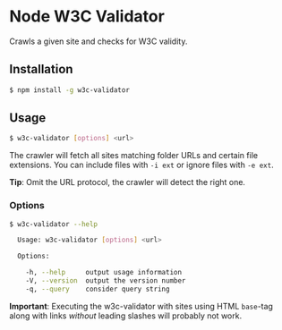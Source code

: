 # Node W3C Validator
Crawls a given site and checks for W3C validity.

## Installation

```BASH
$ npm install -g w3c-validator
```

## Usage
```BASH
$ w3c-validator [options] <url>
```

The crawler will fetch all sites matching folder URLs and certain file extensions. You can include files with `-i ext` or ignore files with `-e ext`.

**Tip**: Omit the URL protocol, the crawler will detect the right one.

### Options
```BASH
$ w3c-validator --help

  Usage: w3c-validator [options] <url>

  Options:

    -h, --help     output usage information
    -V, --version  output the version number
    -q, --query    consider query string
```

**Important**: Executing the w3c-validator with sites using HTML `base`-tag along with links *without* leading slashes will probably not work.
